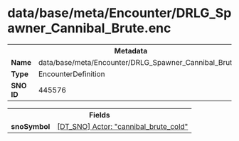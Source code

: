 <h1>data/base/meta/Encounter/DRLG_Spawner_Cannibal_Brute.enc</h1><table><tr><th colspan="100%">Metadata</th></tr><tr><td><b>Name</b></td><td>data/base/meta/Encounter/DRLG_Spawner_Cannibal_Brute.enc</td></tr><tr><td><b>Type</b></td><td>EncounterDefinition</td></tr><tr><td><b>SNO ID</b></td><td>445576</td></tr></table>

<table><tr><th colspan="100%">Fields</th></tr><tr><td><b>snoSymbol</b></td><td><a href="..\Actor\cannibal_brute_cold.acr">[DT_SNO] Actor: "cannibal_brute_cold"</a></td></tr></table>

